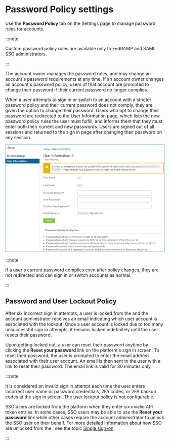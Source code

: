 # Password Policy settings

<head>
  <meta name="guidename" content="Platform"/>
  <meta name="context" content="GUID-a30d9107-34c9-429a-b12e-c5821ce1df8b"/>
</head>

Use the **Password Policy** tab on the Settings page to manage password rules for accounts.

:::note

Custom password policy rules are available only to FedRAMP and SAML SSO administrators.

:::

The account owner manages the password rules, and may change an account's password requirements at any time. If an account owner changes an account's password policy, users of that account are prompted to change their password if their current password no longer complies.

When a user attempts to sign in or switch to an account with a stricter password policy and their current password does not comply, they are given the option to change their password. Users who opt to change their password are redirected to the User Information page, which lists the new password policy rules the user must fulfill, and informs them that they must enter both their current and new passwords. Users are signed out of all sessions and returned to the sign in page after changing their password on any session.

![Password changes from User Information page.](Images/setup-db-change-password_bce58af6-23b9-4ea8-8db3-418dbfc84b92.jpg)

:::note

If a user's current password complies even after policy changes, they are not redirected and can sign in or switch accounts as normal.

:::

## Password and User Lockout Policy

After six incorrect sign in attempts, a user is locked from the and the account administrator receives an email indicating which user account is associated with the lockout. Once a user account is locked due to too many unsuccessful sign in attempts, it remains locked indefinitely until the user resets their password.

Upon getting locked out, a user can reset their password anytime by clicking the **Reset your password** link on the platform's sign in screen. To reset their password, the user is prompted to enter the email address associated with their user account. An email is then sent to the user with a link to reset their password. The email link is valid for 30 minutes only.

:::note

It is considered an invalid sign in attempt each time the user enters incorrect user name or password credentials, 2FA codes, or 2FA backup codes at the sign in screen. The user lockout policy is not configurable.

SSO users are locked from the platform when they enter six invalid API token entries. In some cases, SSO users may be able to use the **Reset your password** link while other cases require the account administrator to unlock the SSO user on their behalf. For more detailed information about how SSO are unlocked from the , see the topic [Single sign-on](c-atm-Single_sign-on_e9aa88ba-4724-424e-9694-14e8ebbe92ed.md).

:::
